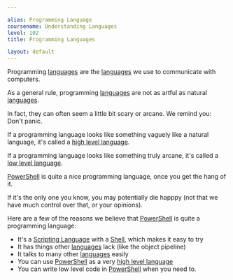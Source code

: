 ```yaml
---

alias: Programming Language
coursename: Understanding Languages
level: 102
title: Programming Languages

layout: default
---
```


Programming [languages](/Languages) are the [languages](/Languages) we use to communicate with computers.

As a general rule, programming [languages](/Languages) are not as artful as natural [languages](/Languages).

In fact, they can often seem a little bit scary or arcane.  We remind you:  Don't panic.

If a programming language looks like something vaguely like a natural language, it's called a [high level language](/Languages/High-Level-Languages).

If a programming language looks like something truly arcane, it's called a [low level language](/Languages/Low-Level-Languages).

[PowerShell](/PowerShell) is quite a nice programming language, once you get the hang of it.

If it's the only one you know, you may potentially die happpy (not that we have much control over that, or your opinions).

Here are a few of the reasons we believe that [PowerShell](/PowerShell) is quite a programming language:

* It's a [Scripting Language](/Languages/Scripting-Languages) with a [Shell](/Shells), which makes it easy to try
* It has things other [languages](/Languages) lack (like the object pipeline)
* It talks to many other [languages](/Languages) easily
* You can use [PowerShell](/PowerShell) as a very [high level language](/Languages/High-Level-Languages)
* You can write low level code in [PowerShell](/PowerShell) when you need to.
